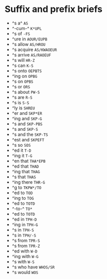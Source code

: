 # Suffix and prefix briefs

* ^s a^ `AS`
* ^-cum-^ `K*UPL`
* ^s of `-FS`
* ^ure in `AOUR/EUPB`
* ^s allow `AS/HROU`
* ^s acquire `AS/KWAOEUR`
* ^s arrive `AS/RAOEUF`
* ^s will `HR-Z`
* ^s can `K-S`
* ^s onto `OEPBTS`
* ^ing on `OPBG`
* ^s on `OPBS`
* ^s or `ORS`
* ^s about `PW-S`
* ^s are `R-S`
* ^s is `S-S`
* ^ly is `SHREU`
* ^er and `SKP*ER`
* ^ing and `SKP-G`
* ^s and `SKP-PBS`
* ^s and `SKP-S`
* ^s and the `SKP-TS`
* ^est and `SKPEFT`
* ^s so `SOS`
* ^ed it `T-D`
* ^ing it `T-G`
* ^en that `THA*EPB`
* ^ed that `THAD`
* ^ing that `THAG`
* ^s that `THAS`
* ^ing there `THR-G`
* ^g to `TKPW*/TO`
* ^ed to `TOD`
* ^ing to `TOG`
* ^ed to `TOTD`
* ^-to-^ `TO*`
* ^ed to `TOTD`
* ^ed in `TPH-D`
* ^ing in `TPH-G`
* ^s in `TPH-S`
* ^s in `TPH/-S`
* ^s from `TPR-S`
* ^s from `TPR-Z`
* ^ed with `W-D`
* ^ing with `W-G`
* ^s with `W-S`
* ^s who have `WHOS/SR`
* ^s would `WOS`
